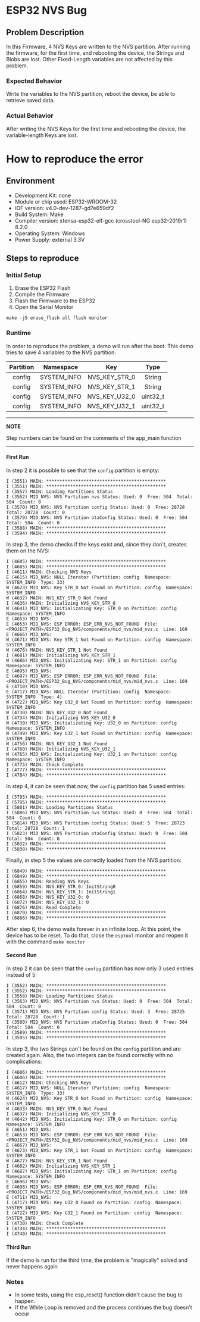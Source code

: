 # ESP32 NVS Bug


## Problem Description

In this Firmware, 4 NVS Keys are written to the NVS partition. After running the firmware, for the first time, and rebooting the device, the Strings and Blobs are lost. Other Fixed-Length variables are not affected by this problem.

### Expected Behavior

Write the variables to the NVS partition, reboot the device, be able to retrieve saved data.

### Actual Behavior

After writing the NVS Keys for the first time and rebooting the device, the variable-length Keys are lost.

# How to reproduce the error

## Environment

- Development Kit: none
- Module or chip used: ESP32-WROOM-32
- IDF version: v4.0-dev-1287-gd7e659df2 
- Build System: Make
- Compiler version: xtensa-esp32-elf-gcc (crosstool-NG esp32-2019r1) 8.2.0
- Operating System:	Windows
- Power Supply: external 3.3V


## Steps to reproduce

### Initial Setup

1. Erase the ESP32 Flash
2. Compile the Firmware
3. Flash the Firmware to the ESP32
4. Open the Serial Monitor

```
make -j9 erase_flash all flash monitor
```

### Runtime

In order to reproduce the problem, a demo will run after the boot. This demo tries to save 4 variables to the NVS partition.

| Partition |  Namespace  |      Key      |   Type   |
| :-------: | :---------: | :-----------: | :------: |
|  config   | SYSTEM_INFO | NVS_KEY_STR_0 |  String  |
|  config   | SYSTEM_INFO | NVS_KEY_STR_1 |  String  |
|  config   | SYSTEM_INFO | NVS_KEY_U32_0 | uint32_t |
|  config   | SYSTEM_INFO | NVS_KEY_U32_1 | uint32_t |


---
**NOTE**

Step numbers can be found on the comments of the app_main function

---

#### First Run

In step 2 it is possible to see that the `config` partition is empty:

```
I (3551) MAIN: *********************************************
I (3551) MAIN: *********************************************
I (3557) MAIN: Loading Partitions Status
I (3562) MID_NVS: NVS Partition nvs Status: Used: 0  Free: 504  Total: 504  Count: 0
I (3570) MID_NVS: NVS Partition config Status: Used: 0  Free: 28728  Total: 28728  Count: 0
I (3579) MID_NVS: NVS Partition otaConfig Status: Used: 0  Free: 504  Total: 504  Count: 0
I (3588) MAIN: *********************************************
I (3594) MAIN: *********************************************
```

In step 3, the demo checks if the keys exist and, since they don't, creates them on the NVS:

```
I (4605) MAIN: *********************************************
I (4605) MAIN: *********************************************
I (4611) MAIN: Checking NVS Keys
E (4615) MID_NVS: NULL Iterator (Partition: config  Namespace: SYSTEM_INFO  Type: 33)
W (4623) MID_NVS: Key STR_0 Not Found on Partition: config  Namespace: SYSTEM_INFO
W (4632) MAIN: NVS_KEY_STR_0 Not Found
I (4636) MAIN: Initializing NVS_KEY_STR_0
W (4641) MID_NVS: Initializating Key: STR_0 on Partition: config  Namespace: SYSTEM_INFO
E (4653) MID_NVS:
E (4653) MID_NVS: ESP ERROR: ESP_ERR_NVS_NOT_FOUND  File: <PROJECT_PATH>/ESP32_Bug_NVS/components/mid_nvs/mid_nvs.c  Line: 169
E (4666) MID_NVS:
W (4671) MID_NVS: Key STR_1 Not Found on Partition: config  Namespace: SYSTEM_INFO
W (4676) MAIN: NVS_KEY_STR_1 Not Found
I (4681) MAIN: Initializing NVS_KEY_STR_1
W (4686) MID_NVS: Initializating Key: STR_1 on Partition: config  Namespace: SYSTEM_INFO
E (4695) MID_NVS:
E (4697) MID_NVS: ESP ERROR: ESP_ERR_NVS_NOT_FOUND  File: <PROJECT_PATH>/ESP32_Bug_NVS/components/mid_nvs/mid_nvs.c  Line: 169
E (4710) MID_NVS:
E (4717) MID_NVS: NULL Iterator (Partition: config  Namespace: SYSTEM_INFO  Type: 4)
W (4722) MID_NVS: Key U32_0 Not Found on Partition: config  Namespace: SYSTEM_INFO
W (4730) MAIN: NVS_KEY_U32_0 Not Found
I (4734) MAIN: Initializing NVS_KEY_U32_0
W (4739) MID_NVS: Initializating Key: U32_0 on Partition: config  Namespace: SYSTEM_INFO
W (4749) MID_NVS: Key U32_1 Not Found on Partition: config  Namespace: SYSTEM_INFO
W (4756) MAIN: NVS_KEY_U32_1 Not Found
I (4760) MAIN: Initializing NVS_KEY_U32_1
W (4765) MID_NVS: Initializating Key: U32_1 on Partition: config  Namespace: SYSTEM_INFO
I (4775) MAIN: Check Complete
I (4777) MAIN: *********************************************
I (4784) MAIN: *********************************************
```

In step 4, it can be seen that now, the `config` partition has 5 used entries:

```
I (5795) MAIN: *********************************************
I (5795) MAIN: *********************************************
I (5801) MAIN: Loading Partitions Status
I (5806) MID_NVS: NVS Partition nvs Status: Used: 0  Free: 504  Total: 504  Count: 0
I (5814) MID_NVS: NVS Partition config Status: Used: 5  Free: 28723  Total: 28728  Count: 1
I (5823) MID_NVS: NVS Partition otaConfig Status: Used: 0  Free: 504  Total: 504  Count: 0
I (5832) MAIN: *********************************************
I (5838) MAIN: *********************************************
```

Finally, in step 5 the values are correctly loaded from the NVS partition:

```
I (6849) MAIN: *********************************************
I (6849) MAIN: *********************************************
I (6855) MAIN: Reading NVS Keys
I (6859) MAIN: NVS_KEY_STR_0: InitString0
I (6864) MAIN: NVS_KEY_STR_1: InitString1
I (6868) MAIN: NVS_KEY_U32_0: 0
I (6872) MAIN: NVS_KEY_U32_1: 0
I (6876) MAIN: Read Complete
I (6879) MAIN: *********************************************
I (6886) MAIN: *********************************************
```

After step 6, the demo waits forever in an infinite loop. At this point, the device has to be reset.
To do that, close the `esptool` monitor and reopen it with the command `make monitor`


#### Second Run

In step 2 it can be seen that the `config` partition has now only 3 used entries instead of 5:

```
I (3552) MAIN: *********************************************
I (3552) MAIN: *********************************************
I (3558) MAIN: Loading Partitions Status
I (3563) MID_NVS: NVS Partition nvs Status: Used: 0  Free: 504  Total: 504  Count: 0
I (3571) MID_NVS: NVS Partition config Status: Used: 3  Free: 28725  Total: 28728  Count: 1
I (3580) MID_NVS: NVS Partition otaConfig Status: Used: 0  Free: 504  Total: 504  Count: 0
I (3589) MAIN: *********************************************
I (3595) MAIN: *********************************************
```

In step 3, the two Strings can't be found on the `config` partition and are created again. Also, the two integers can be found correctly with no complications:

```
I (4606) MAIN: *********************************************
I (4606) MAIN: *********************************************
I (4612) MAIN: Checking NVS Keys
E (4617) MID_NVS: NULL Iterator (Partition: config  Namespace: SYSTEM_INFO  Type: 33)
W (4624) MID_NVS: Key STR_0 Not Found on Partition: config  Namespace: SYSTEM_INFO
W (4633) MAIN: NVS_KEY_STR_0 Not Found
I (4637) MAIN: Initializing NVS_KEY_STR_0
W (4642) MID_NVS: Initializating Key: STR_0 on Partition: config  Namespace: SYSTEM_INFO
E (4651) MID_NVS:
E (4653) MID_NVS: ESP ERROR: ESP_ERR_NVS_NOT_FOUND  File: <PROJECT_PATH>/ESP32_Bug_NVS/components/mid_nvs/mid_nvs.c  Line: 169
E (4667) MID_NVS:
W (4673) MID_NVS: Key STR_1 Not Found on Partition: config  Namespace: SYSTEM_INFO
W (4677) MAIN: NVS_KEY_STR_1 Not Found
I (4682) MAIN: Initializing NVS_KEY_STR_1
W (4687) MID_NVS: Initializating Key: STR_1 on Partition: config  Namespace: SYSTEM_INFO
E (4696) MID_NVS:
E (4698) MID_NVS: ESP ERROR: ESP_ERR_NVS_NOT_FOUND  File: <PROJECT_PATH>/ESP32_Bug_NVS/components/mid_nvs/mid_nvs.c  Line: 169
E (4711) MID_NVS:
I (4717) MID_NVS: Key U32_0 Found on Partition: config  Namespace: SYSTEM_INFO
I (4722) MID_NVS: Key U32_1 Found on Partition: config  Namespace: SYSTEM_INFO
I (4730) MAIN: Check Complete
I (4734) MAIN: *********************************************
I (4740) MAIN: *********************************************
```

#### Third Run

If the demo is run for the third time, the problem is "magically" solved and never happens again



### Notes

- In some tests, using the esp_reset() function didn't cause the bug to happen.
- If the While Loop is removed and the process continues the bug doesn't occur